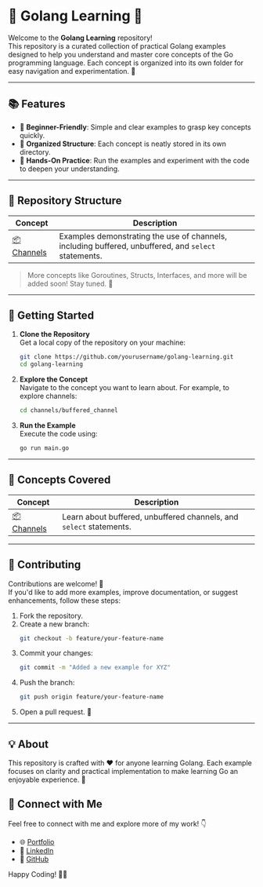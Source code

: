 # 🌟 Golang Learning 🐹

Welcome to the **Golang Learning** repository!  
This repository is a curated collection of practical Golang examples designed to help you understand and master core concepts of the Go programming language. Each concept is organized into its own folder for easy navigation and experimentation. 🚀

---

## 📚 Features

- 🐹 **Beginner-Friendly**: Simple and clear examples to grasp key concepts quickly.
- 📂 **Organized Structure**: Each concept is neatly stored in its own directory.
- 🚀 **Hands-On Practice**: Run the examples and experiment with the code to deepen your understanding.

---

## 📂 Repository Structure

| Concept       | Description                                             |
|---------------|---------------------------------------------------------|
| [📦 Channels](./channels) | Examples demonstrating the use of channels, including buffered, unbuffered, and `select` statements. |

> More concepts like Goroutines, Structs, Interfaces, and more will be added soon! Stay tuned. 🎉

---

## 🚀 Getting Started

1. **Clone the Repository**  
   Get a local copy of the repository on your machine:
   ```bash
   git clone https://github.com/yourusername/golang-learning.git
   cd golang-learning
   ```

2. **Explore the Concept**  
   Navigate to the concept you want to learn about. For example, to explore channels:
   ```bash
   cd channels/buffered_channel
   ```

3. **Run the Example**  
   Execute the code using:
   ```bash
   go run main.go
   ```

---

## 🌟 Concepts Covered

| Concept       | Description                                             |
|---------------|---------------------------------------------------------|
| [📦 Channels](./channels) | Learn about buffered, unbuffered channels, and `select` statements. |

---

## 🤝 Contributing

Contributions are welcome! 🥳  
If you'd like to add more examples, improve documentation, or suggest enhancements, follow these steps:

1. Fork the repository.
2. Create a new branch:
   ```bash
   git checkout -b feature/your-feature-name
   ```
3. Commit your changes:
   ```bash
   git commit -m "Added a new example for XYZ"
   ```
4. Push the branch:
   ```bash
   git push origin feature/your-feature-name
   ```
5. Open a pull request. 🚀

---

## 💡 About

This repository is crafted with ❤️ for anyone learning Golang. Each example focuses on clarity and practical implementation to make learning Go an enjoyable experience. 🌟

## 📌 Connect with Me

Feel free to connect with me and explore more of my work! 👇

- 🌐 [Portfolio](https://viru9029.github.io/Portfolio/)  
- 🔗 [LinkedIn](https://www.linkedin.com/in/virendrakate/)  
- 🐙 [GitHub](https://github.com/Viru9029)

Happy Coding! 🚀🐹